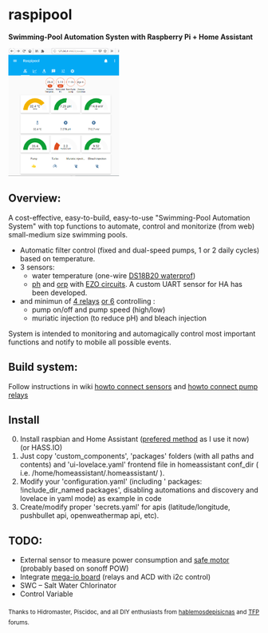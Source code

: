 # raspipool
**Swimming-Pool Automation Systen with Raspberry Pi + Home Assistant**

<img src="/help/media/raspipool_main2.png" height="256">

## Overview:

 A cost-effective, easy-to-build, easy-to-use "Swimming-Pool Automation System" with top functions to automate, control and monitorize (from web) small-medium size swimming pools.

- Automatic filter control (fixed and dual-speed pumps, 1 or 2 daily cycles) based on temperature.
- 3 sensors:
  - water temperature (one-wire [DS18B20 waterprof](https://aliexpress.com/item/32968031204.html))
  - [ph](https://www.atlas-scientific.com/product_pages/circuits/ezo_ph.html) and [orp](https://www.atlas-scientific.com/product_pages/circuits/ezo_orp.html) with [EZO circuits](https://www.atlas-scientific.com/product_pages/components/ezo-carrier-board.html). A custom UART sensor for HA has been developed.
- and minimun of [4 relays](https://aliexpress.com/item/32961638909.html) [or 6](https://aliexpress.com/item/32997012084.html) controlling :
  - pump on/off and pump speed (high/low)
  - muriatic injection (to reduce pH) and bleach injection
 
 System is intended to monitoring and automagically control most important functions and notify to mobile all possible events.
 
 ## Build system:
 
 Follow instructions in wiki [howto connect sensors](https://github.com/segalion/raspipool/wiki/Sensors-connection-(DS18B20,-and-EZO-pH-and-ORP)) and [howto connect pump relays](https://github.com/segalion/raspipool/wiki/Connection-of-relays-for-pump-control)
 
 ## Install
 0. Install raspbian and Home Assistant ([prefered method](https://www.home-assistant.io/docs/installation/raspberry-pi/) as I use it now) (or HASS.IO)
 1. Just copy 'custom_components', 'packages' folders (with all paths and contents) and 'ui-lovelace.yaml' frontend file in homeassistant conf_dir ( i.e. /home/homeassistant/.homeassistant/ ).
 2. Modify your 'configuration.yaml' (including '  packages: !include_dir_named packages', disabling automations and discovery and lovelace in yaml mode) as example in code
 3. Create/modify proper 'secrets.yaml' for apis (latitude/longitude, pushbullet api, openweathermap api, etc).
 
 
 ## TODO:
 - External sensor to measure power consumption and [safe motor](https://en.wikipedia.org/wiki/Magnetic_starter) (probably based on sonoff POW)
 - Integrate [mega-io board](https://www.sequentmicrosystems.com/megaio.html) (relays and ACD with i2c control)
 - SWC – Salt Water Chlorinator
 - Control Variable 
 
 
 
 <sub>Thanks to Hidromaster, Piscidoc, and all DIY enthusiasts from [hablemosdepisicnas](http://www.hablemosdepiscinas.com/foro/viewtopic.php?f=11&t=3906) and [TFP](https://www.troublefreepool.com/threads/raspipool-pool-automation-system-with-raspberry-pi-home-assistant.188410/) forums.</sub>
